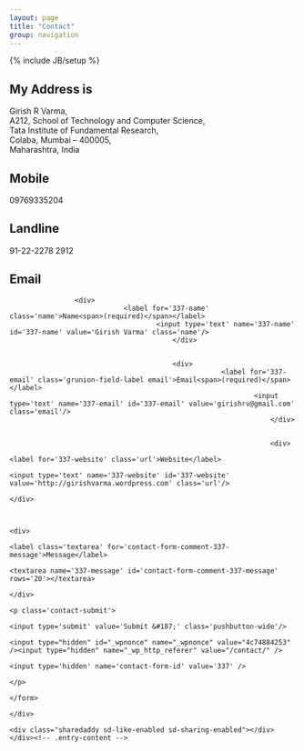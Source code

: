 ```yaml
---
layout: page
title: "Contact"
group: navigation
---
```

{% include JB/setup %}

<div class="entry-content">
			<link rel='stylesheet' id='grunion.css-css'  href='http://s0.wp.com/wp-content/mu-plugins/grunion-contact-form-2.0/css/grunion.css?m=1317694073g&#038;ver=3.4-alpha-19827' type='text/css' media='all' />
			<h2>My Address is</h2>
			<p>Girish R Varma,<br />
			A212, School of Technology and Computer Science,<br />
			Tata Institute of Fundamental Research,<br />
			Colaba, Mumbai &#8211; 400005,<br />
			Maharashtra, India</p>
			<h2>Mobile</h2>
			<p>09769335204</p>
			<h2>Landline</h2>
			<p>91-22-2278 2912</p>
			<h2>Email</h2>
			<div id='contact-form-337'>
				<form action='http://girishvarma.wordpress.com/contact/#contact-form-337' method='post' class='contact-form commentsblock'>

							
					<div>
								<label for='337-name' class='name'>Name<span>(required)</span></label>
										<input type='text' name='337-name' id='337-name' value='Girish Varma' class='name'/>
											</div>

													
											<div>
														<label for='337-email' class='grunion-field-label email'>Email<span>(required)</span></label>
																<input type='text' name='337-email' id='337-email' value='girishrv@gmail.com' class='email'/>
																	</div>

																			
																	<div>
																				<label for='337-website' class='url'>Website</label>
																						<input type='text' name='337-website' id='337-website' value='http://girishvarma.wordpress.com' class='url'/>
																							</div>

																									
																							<div>
																										<label class='textarea' for='contact-form-comment-337-message'>Message</label>
																												<textarea name='337-message' id='contact-form-comment-337-message' rows='20'></textarea>
																													</div>
																														<p class='contact-submit'>
																																<input type='submit' value='Submit &#187;' class='pushbutton-wide'/>
																																		<input type="hidden" id="_wpnonce" name="_wpnonce" value="4c74884253" /><input type="hidden" name="_wp_http_referer" value="/contact/" />
																																				<input type='hidden' name='contact-form-id' value='337' />
																																					</p>
																																				</form>
																																			</div>
																																			<div class="sharedaddy sd-like-enabled sd-sharing-enabled"></div>			</div><!-- .entry-content -->

